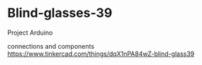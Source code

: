 # Blind-glasses-39
Project Arduino 



connections and
components 
https://www.tinkercad.com/things/dqX1nPA84wZ-blind-glass39

